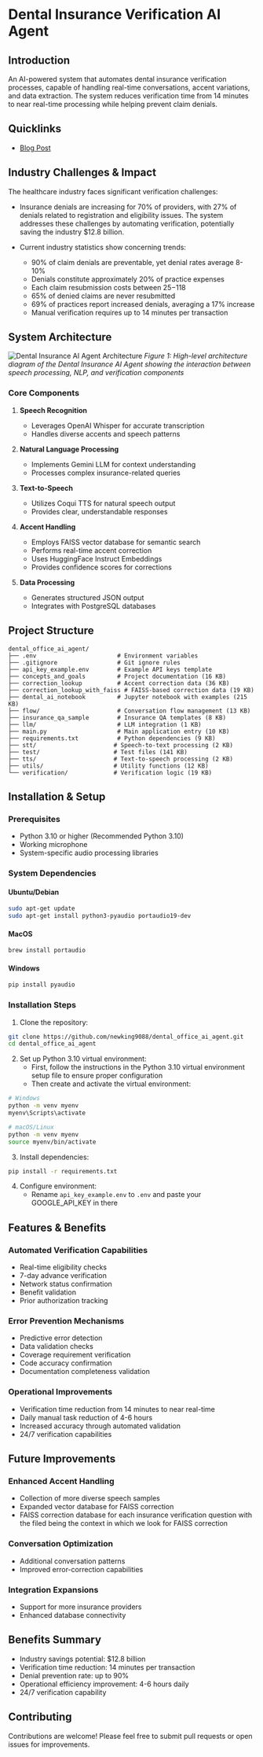 # Dental Insurance Verification AI Agent

## Introduction

An AI-powered system that automates dental insurance verification processes, capable of handling real-time conversations, accent variations, and data extraction. The system reduces verification time from 
14 minutes to near real-time processing while helping prevent claim denials.

## Quicklinks

* [Blog Post](https://nycdatascience.com/blog/?p=100015&preview=true&aiEnableCheckShortcode=true)

## Industry Challenges & Impact

The healthcare industry faces significant verification challenges:

* Insurance denials are increasing for 70% of providers, with 27% of denials related to registration and eligibility issues. The system addresses these challenges by automating verification,
  potentially saving the industry $12.8 billion.

* Current industry statistics show concerning trends:
  * 90% of claim denials are preventable, yet denial rates average 8-10%
  * Denials constitute approximately 20% of practice expenses
  * Each claim resubmission costs between $25-$118
  * 65% of denied claims are never resubmitted
  * 69% of practices report increased denials, averaging a 17% increase
  * Manual verification requires up to 14 minutes per transaction

## System Architecture

![Dental Insurance AI Agent Architecture](https://github.com/newking9088/dental_office_ai_agent/blob/main/ai_agent_architecture.png)
*Figure 1: High-level architecture diagram of the Dental Insurance AI Agent showing the interaction between speech processing, NLP, and verification components*

### Core Components

1. **Speech Recognition**
   * Leverages OpenAI Whisper for accurate transcription
   * Handles diverse accents and speech patterns

2. **Natural Language Processing**
   * Implements Gemini LLM for context understanding
   * Processes complex insurance-related queries

3. **Text-to-Speech**
   * Utilizes Coqui TTS for natural speech output
   * Provides clear, understandable responses

4. **Accent Handling**
   * Employs FAISS vector database for semantic search
   * Performs real-time accent correction
   * Uses HuggingFace Instruct Embeddings
   * Provides confidence scores for corrections

5. **Data Processing**
   * Generates structured JSON output
   * Integrates with PostgreSQL databases

## Project Structure

```
dental_office_ai_agent/
├── .env                       # Environment variables
├── .gitignore                 # Git ignore rules
├── api_key_example.env        # Example API keys template
├── concepts_and_goals         # Project documentation (16 KB)
├── correction_lookup          # Accent correction data (36 KB)
├── correction_lookup_with_faiss # FAISS-based correction data (19 KB)
├── dental_ai_notebook         # Jupyter notebook with examples (215 KB)
├── flow/                      # Conversation flow management (13 KB)
├── insurance_qa_sample        # Insurance QA templates (8 KB)
├── llm/                       # LLM integration (1 KB)
├── main.py                    # Main application entry (10 KB)
├── requirements.txt           # Python dependencies (9 KB)
├── stt/                      # Speech-to-text processing (2 KB)
├── test/                     # Test files (141 KB)
├── tts/                      # Text-to-speech processing (2 KB)
├── utils/                    # Utility functions (12 KB)
└── verification/             # Verification logic (19 KB)
```

## Installation & Setup

### Prerequisites

* Python 3.10 or higher (Recommended Python 3.10)
* Working microphone
* System-specific audio processing libraries

### System Dependencies

#### Ubuntu/Debian
```bash
sudo apt-get update
sudo apt-get install python3-pyaudio portaudio19-dev
```

#### MacOS
```bash
brew install portaudio
```

#### Windows
```bash
pip install pyaudio
```

### Installation Steps

1. Clone the repository:
```bash
git clone https://github.com/newking9088/dental_office_ai_agent.git
cd dental_office_ai_agent
```

2. Set up Python 3.10 virtual environment:
   * First, follow the instructions in the Python 3.10 virtual environment setup file to ensure proper configuration
   * Then create and activate the virtual environment:
```bash
# Windows
python -m venv myenv
myenv\Scripts\activate

# macOS/Linux
python -m venv myenv
source myenv/bin/activate
```

3. Install dependencies:
```bash
pip install -r requirements.txt
```

4. Configure environment:
   * Rename `api_key_example.env` to `.env` and paste your GOOGLE_API_KEY in there

## Features & Benefits

### Automated Verification Capabilities

* Real-time eligibility checks
* 7-day advance verification
* Network status confirmation
* Benefit validation
* Prior authorization tracking

### Error Prevention Mechanisms

* Predictive error detection
* Data validation checks
* Coverage requirement verification
* Code accuracy confirmation
* Documentation completeness validation

### Operational Improvements

* Verification time reduction from 14 minutes to near real-time
* Daily manual task reduction of 4-6 hours
* Increased accuracy through automated validation
* 24/7 verification capabilities

## Future Improvements

### Enhanced Accent Handling
* Collection of more diverse speech samples
* Expanded vector database for FAISS correction
* FAISS correction database for each insurance verification question with the filed being the context in which we look for FAISS correction

### Conversation Optimization
* Additional conversation patterns
* Improved error-correction capabilities

### Integration Expansions
* Support for more insurance providers
* Enhanced database connectivity

## Benefits Summary

* Industry savings potential: $12.8 billion
* Verification time reduction: 14 minutes per transaction
* Denial prevention rate: up to 90%
* Operational efficiency improvement: 4-6 hours daily
* 24/7 verification capability

## Contributing

Contributions are welcome! Please feel free to submit pull requests or open issues for improvements.
